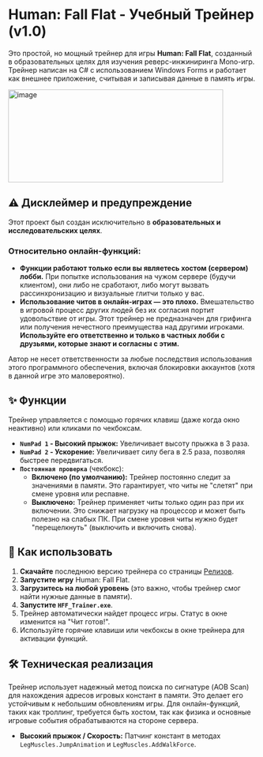# Human: Fall Flat - Учебный Трейнер (v1.0)

Это простой, но мощный трейнер для игры **Human: Fall Flat**, созданный в образовательных целях для изучения реверс-инжиниринга Mono-игр. Трейнер написан на C# с использованием Windows Forms и работает как внешнее приложение, считывая и записывая данные в память игры.

<img width="435" height="188" alt="image" src="https://github.com/user-attachments/assets/87fee3e8-24f4-4cbd-addb-17c4c26d4a6b" />

## ⚠️ Дисклеймер и предупреждение

Этот проект был создан исключительно в **образовательных и исследовательских целях**.

### **Относительно онлайн-функций:**

*   **Функции работают только если вы являетесь хостом (сервером) лобби.** При попытке использования на чужом сервере (будучи клиентом), они либо не сработают, либо могут вызвать рассинхронизацию и визуальные глитчи только у вас.
*   **Использование читов в онлайн-играх — это плохо.** Вмешательство в игровой процесс других людей без их согласия портит удовольствие от игры. Этот трейнер не предназначен для грифинга или получения нечестного преимущества над другими игроками. **Используйте его ответственно и только в частных лобби с друзьями, которые знают и согласны с этим.**

Автор не несет ответственности за любые последствия использования этого программного обеспечения, включая блокировки аккаунтов (хотя в данной игре это маловероятно).

## ✨ Функции

Трейнер управляется с помощью горячих клавиш (даже когда окно неактивно) или кликами по чекбоксам.

*   **`NumPad 1` - Высокий прыжок:** Увеличивает высоту прыжка в 3 раза.
*   **`NumPad 2` - Ускорение:** Увеличивает силу бега в 2.5 раза, позволяя быстрее передвигаться.
*   **`Постоянная проверка`** (чекбокс):
    *   **Включено (по умолчанию):** Трейнер постоянно следит за значениями в памяти. Это гарантирует, что читы не "слетят" при смене уровня или респавне.
    *   **Выключено:** Трейнер применяет читы только один раз при их включении. Это снижает нагрузку на процессор и может быть полезно на слабых ПК. При смене уровня читы нужно будет "перещелкнуть" (выключить и включить снова).

## 🚀 Как использовать

1.  **Скачайте** последнюю версию трейнера со страницы [Релизов](https://github.com/cat228608/Human-Fall-Flat-Trainer/releases).
2.  **Запустите игру** Human: Fall Flat.
3.  **Загрузитесь на любой уровень** (это важно, чтобы трейнер смог найти нужные данные в памяти).
4.  **Запустите `HFF_Trainer.exe`**.
5.  Трейнер автоматически найдет процесс игры. Статус в окне изменится на "Чит готов!".
6.  Используйте горячие клавиши или чекбоксы в окне трейнера для активации функций.

## 🛠️ Техническая реализация

Трейнер использует надежный метод поиска по сигнатуре (AOB Scan) для нахождения адресов игровых констант в памяти. Это делает его устойчивым к небольшим обновлениям игры. Для онлайн-функций, таких как троллинг, требуется быть хостом, так как физика и основные игровые события обрабатываются на стороне сервера.

*   **Высокий прыжок / Скорость:** Патчинг констант в методах `LegMuscles.JumpAnimation` и `LegMuscles.AddWalkForce`.
